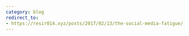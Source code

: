 ```yaml
---
category: blog
redirect_to:
- https://resir014.xyz/posts/2017/02/13/the-social-media-fatigue/
---
```

